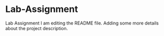 # Lab-Assignment
Lab Assignment
I am editing the README file. Adding some more details about the project description.
